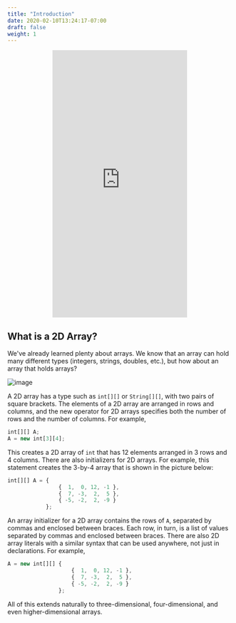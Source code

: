 ```yaml
---
title: "Introduction"
date: 2020-02-10T13:24:17-07:00
draft: false
weight: 1
---
```


<p style="text-align: center;"><iframe width="60%" height="600px" src="https://youtube.com/embed/DZkUUk64mWM" frameborder="0" allow="accelerometer; autoplay; clipboard-write; encrypted-media; gyroscope; picture-in-picture" allowfullscreen></iframe></p>

## What is a 2D Array?

We've already learned plenty about arrays. We know that an array can hold many different types (integers, strings, doubles, etc.), but how about an array that holds arrays?

![image](../img/2darray.png)

A 2D array has a type such as `int[][]` or `String[][]`, with two pairs of square brackets. The elements of a 2D array are arranged in rows and columns, and the new operator for 2D arrays specifies both the number of rows and the number of columns. For example,

```js javascript
int[][] A;
A = new int[3][4];
```

This creates a 2D array of `int` that has 12 elements arranged in 3 rows and 4 columns. There are also initializers for 2D arrays. For example, this statement creates the 3-by-4 array that is shown in the picture below:


```js javascript
int[][] A = {    
                {  1,  0, 12, -1 },
                {  7, -3,  2,  5 },
                { -5, -2,  2, -9 }
            };
```

An array initializer for a 2D array contains the rows of `A`, separated by commas and enclosed between braces. Each row, in turn, is a list of values separated by commas and enclosed between braces. There are also 2D array literals with a similar syntax that can be used anywhere, not just in declarations. For example,

```js javascript
A = new int[][] { 
                    {  1,  0, 12, -1 },
                    {  7, -3,  2,  5 },
                    { -5, -2,  2, -9 }
                };
```
                  
All of this extends naturally to three-dimensional, four-dimensional, and even higher-dimensional arrays.